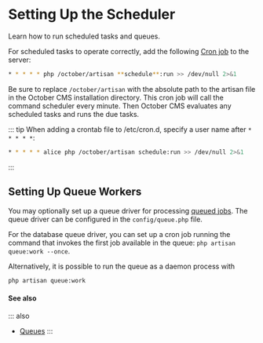 # Setting Up the Scheduler

<p class="subtitle">Learn how to run scheduled tasks and queues.</p>

For scheduled tasks to operate correctly, add the following [Cron job](https://www.cyberciti.biz/faq/how-do-i-add-jobs-to-cron-under-linux-or-unix-oses/) to the server:

```bash
* * * * * php /october/artisan **schedule**:run >> /dev/null 2>&1
```

Be sure to replace `/october/artisan` with the absolute path to the artisan file in the October CMS installation directory. This cron job will call the command scheduler every minute. Then October CMS evaluates any scheduled tasks and runs the due tasks.

::: tip
When adding a crontab file to /etc/cron.d, specify a user name after `* * * * *`: 

```bash
* * * * * alice php /october/artisan schedule:run >> /dev/null 2>&1
```
:::

## Setting Up Queue Workers

You may optionally set up a queue driver for processing [queued jobs](../services/queues.html). The queue driver can be configured in the `config/queue.php` file. 

For the database queue driver, you can set up a cron job running the command that invokes the first job available in the queue: `php artisan queue:work --once`.

Alternatively, it is possible to run the queue as a daemon process with

```bash
php artisan queue:work
```

#### See also

::: also
* [Queues](../services/queues.html)
:::